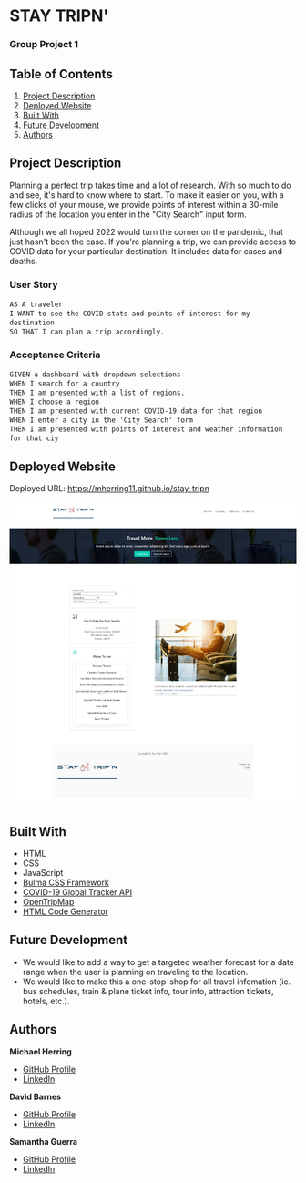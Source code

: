 # STAY TRIPN'
### Group Project 1

## Table of Contents
1. [Project Description](#project-description)
2. [Deployed Website](#deployed-website)
3. [Built With](#built-with)
4. [Future Development](#future-development)
5. [Authors](#authors)

## Project Description
Planning a perfect trip takes time and a lot of research. With so much to do and see, it's hard to know where to start. To make it easier on you, with a few clicks of your mouse, we provide points of interest within a 30-mile radius of the location you enter in the "City Search" input form.
 
Although we all hoped 2022 would turn the corner on the pandemic, that just hasn't been the case. If you're planning a trip, we can provide access to COVID data for your particular destination. It includes data for cases and deaths.

### User Story
```
AS A traveler
I WANT to see the COVID stats and points of interest for my destination
SO THAT I can plan a trip accordingly.
```
### Acceptance Criteria
```
GIVEN a dashboard with dropdown selections
WHEN I search for a country
THEN I am presented with a list of regions.
WHEN I choose a region
THEN I am presented with current COVID-19 data for that region
WHEN I enter a city in the 'City Search' form
THEN I am presented with points of interest and weather information for that ciy
```

## Deployed Website
Deployed URL: https://mherring11.github.io/stay-tripn <br/><br/>
![Deployed website](./assets/screenshot.png)

## Built With
* HTML
* CSS
* JavaScript
* [Bulma CSS Framework](https://bulma.io/)
* [COVID-19 Global Tracker API](https://rapidapi.com/popofibo/api/covid-19-global-tracker-with-regional-data/details)
* [OpenTripMap](https://opentripmap.io/product)
* [HTML Code Generator](https://www.html-code-generator.com/html/drop-down/country-names)

## Future Development
* We would like to add a way to get a targeted weather forecast for a date range when the user is planning on traveling to the location.
* We would like to make this a one-stop-shop for all travel infomation (ie. bus schedules, train & plane ticket info, tour info, attraction tickets, hotels, etc.).

## Authors
**Michael Herring**
- [GitHub Profile](https://github.com/mherring11)
- [LinkedIn](https://www.linkedin.com/in/michael-herring-aa602024/)

**David Barnes**
- [GitHub Profile](https://github.com/rohirrimsride)
- [LinkedIn](https://www.linkedin.com/in/dave-barnes-b017b945/)

**Samantha Guerra**
- [GitHub Profile](https://github.com/Sam-Antics)
- [LinkedIn](https://www.linkedin.com/in/seguerra/)
